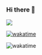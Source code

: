 ### Hi there 👋

![](https://github-readme-stats.vercel.app/api?username=RT19702)

[![wakatime](https://wakatime.com/badge/user/612b4793-5263-42e7-bd30-ab9033b37519.svg)](https://wakatime.com/@612b4793-5263-42e7-bd30-ab9033b37519)

![wakatime](https://github-readme-stats.vercel.app/api/wakatime?username=RT19702)

<!--START_SECTION:waka-->

<!--END_SECTION:waka-->

<!--
**RT19702/RT19702** is a ✨ _special_ ✨ repository because its `README.md` (this file) appears on your GitHub profile.

Here are some ideas to get you started:

- 🔭 I’m currently working on ...
- 🌱 I’m currently learning ...
- 👯 I’m looking to collaborate on ...
- 🤔 I’m looking for help with ...
- 💬 Ask me about ...
- 📫 How to reach me: ...
- 😄 Pronouns: ...
- ⚡ Fun fact: ...
-->

